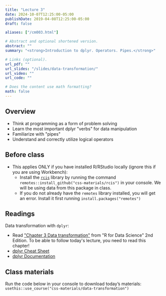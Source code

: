 ```yaml
---
title: "Lecture 3"
date: 2024-10-07T12:25:00-05:00
publishDate: 2019-04-08T12:25:00-05:00
draft: false

aliases: ["/cm003.html"]

# Abstract and optional shortened version.
abstract: ""
summary: "<strong>Introduction to dplyr. Operators. Pipes.</strong>"

# Links (optional).
url_pdf: ""
url_slides: "/slides/data-transformation/"
url_video: ""
url_code: ""

# Does the content use math formatting?
math: false
---
```





## Overview

* Think at programming as a form of problem solving
* Learn the most important dplyr "verbs" for data manipulation
* Familiarize with "pipes"
* Understand and correctly utilize logical operators


## Before class

* This applies ONLY if you have installed R/RStudio locally (ignore this if you are using Workbench): 
    * Install the [`rcis`](https://github.com/css-materials/rcis) library by running the command `remotes::install_github("css-materials/rcis")` in your console. We will be using data from this package in class.
    * If you do not already have the `remotes` library installed, you will get an error. Install it first running `install.packages("remotes")`
    
    
## Readings

Data transformation with `dplyr`:
* Read ["Chapter 3 Data transformation"](https://r4ds.hadley.nz/data-transform) from "R for Data Science" 2nd Edition. To be able to follow today's lecture, you need to read this chapter!
* [dplyr Cheat Sheet](https://rstudio.github.io/cheatsheets/html/data-transformation.html)
* [dplyr Documentation](https://dplyr.tidyverse.org/)


## Class materials

<!--
In-class materials (exercises and code) will be posted here shortly before class.
-->

Run the code below in your console to download today’s materials: `usethis::use_course("css-materials/data-transformation")`


<!--
* [Computer programming as a form of problem solving](/notes/problem-solving/)
* [`dplyr` in brief](/notes/dplyr/)
* [Practice transforming college education data](/notes/transform-college/)
* [Pipes in R](/notes/pipes/) taken from "Functions" lecture of Oct 25
* Complete your peer evaluations for homework 01. Review the following:
    * [General Homework Rubric](/faq/homework-evaluations/)
    * [Performing peer review](/faq/peer-evaluations/)
    * To find which peers you will evaluate:
        * Navigate to the [course organization page on GitHub](https://github.coecis.cornell.edu/cis-fa22)
        * Find the `hw01` repos you can see that are not your own repo
        * Open the repos and find the pull request. You can then initiate a [code review](https://github.com/features/code-review) to leave detailed feedback.
-->
